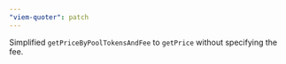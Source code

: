 ```yaml
---
"viem-quoter": patch
---
```


Simplified `getPriceByPoolTokensAndFee` to `getPrice` without specifying the fee.
